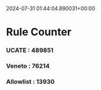 2024-07-31 01:44:04.890031+00:00
# Rule Counter 
 ### UCATE : 489851

 ### Veneto : 76214

 ### Allowlist : 13930